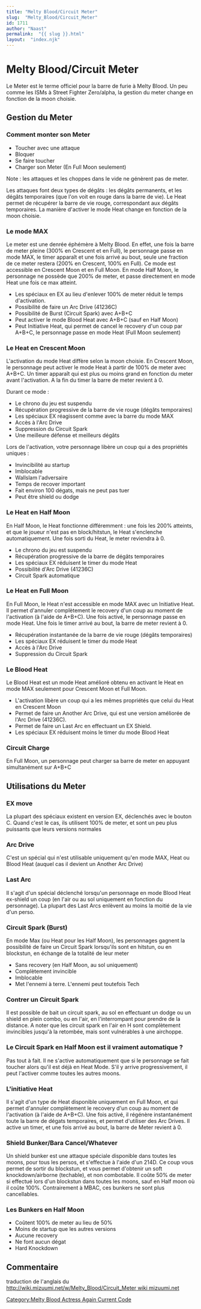 ```yaml
---
title: "Melty Blood/Circuit Meter"
slug:  "Melty_Blood/Circuit_Meter"
id: 1711
author: "Naast"
permalink:  "{{ slug }}.html"
layout:  "index.njk"
---
```


# Melty Blood/Circuit Meter

Le Meter est le terme officiel pour la barre de furie à Melty Blood. Un
peu comme les ISMs à Street Fighter Zero/alpha, la gestion du meter
change en fonction de la moon choisie.

## Gestion du Meter

### Comment monter son Meter

- Toucher avec une attaque
- Bloquer
- Se faire toucher
- Charger son Meter (En Full Moon seulement)

Note : les attaques et les choppes dans le vide ne génèrent pas de
meter.

Les attaques font deux types de dégâts : les dégâts permanents, et les
dégâts temporaires (que l'on voit en rouge dans la barre de vie). Le
Heat permet de récupérer la barre de vie rouge, correspondant aux dégâts
temporaires. La manière d'activer le mode Heat change en fonction de la
moon choisie.

### Le mode MAX

Le meter est une denrée éphémère à Melty Blood. En effet, une fois la
barre de meter pleine (300% en Crescent et en Full), le personnage passe
en mode MAX, le timer apparaît et une fois arrivé au bout, seule une
fraction de ce meter restera (200% en Crescent, 100% en Full). Ce mode
est accessible en Crescent Moon et en Full Moon. En mode Half Moon, le
personnage ne possède que 200% de meter, et passe directement en mode
Heat une fois ce max atteint.

- Les spéciaux en EX au lieu d'enlever 100% de meter réduit le temps
  d'activation.
- Possibilité de faire un Arc Drive (41236C)
- Possibilité de Burst (Circuit Spark) avec A+B+C
- Peut activer le mode Blood Heat avec A+B+C (sauf en Half Moon)
- Peut Initiative Heat, qui permet de cancel le recovery d'un coup par
  A+B+C, le personnage passe en mode Heat (Full Moon seulement)

### Le Heat en Crescent Moon

L'activation du mode Heat diffère selon la moon choisie. En Crescent
Moon, le personnage peut activer le mode Heat à partir de 100% de meter
avec A+B+C. Un timer apparaît qui est plus ou moins grand en fonction du
meter avant l'activation. A la fin du timer la barre de meter revient à
0.

Durant ce mode :

- Le chrono du jeu est suspendu
- Récupération progressive de la barre de vie rouge (dégâts temporaires)
- Les spéciaux EX réagissent comme avec la barre du mode MAX
- Accès à l'Arc Drive
- Suppression du Circuit Spark
- Une meilleure défense et meilleurs dégâts

Lors de l'activation, votre personnage libère un coup qui a des
propriétés uniques :

- Invincibilité au startup
- Imblocable
- Wallslam l'adversaire
- Temps de recover important
- Fait environ 100 dégats, mais ne peut pas tuer
- Peut être shield ou dodge

### Le Heat en Half Moon

En Half Moon, le Heat fonctionne différemment : une fois les 200%
atteints, et que le joueur n'est pas en block/hitstun, le Heat
s'enclenche automatiquement. Une fois sorti du Heat, le meter reviendra
à 0.

- Le chrono du jeu est suspendu
- Récupération progressive de la barre de dégâts temporaires
- Les spéciaux EX réduisent le timer du mode Heat
- Possibilité d'Arc Drive (41236C)
- Circuit Spark automatique

### Le Heat en Full Moon

En Full Moon, le Heat n'est accessible en mode MAX avec un Initiative
Heat. Il permet d'annuler complètement le recovery d'un coup au moment
de l'activation (à l'aide de A+B+C). Une fois activé, le personnage
passe en mode Heat. Une fois le timer arrivé au bout, la barre de meter
revient à 0.

- Récupération instantanée de la barre de vie rouge (dégâts temporaires)
- Les spéciaux EX réduisent le timer du mode Heat
- Accès à l'Arc Drive
- Suppression du Circuit Spark

### Le Blood Heat

Le Blood Heat est un mode Heat amélioré obtenu en activant le Heat en
mode MAX seulement pour Crescent Moon et Full Moon.

- L'activation libère un coup qui a les mêmes propriétés que celui du
  Heat en Crescent Moon
- Permet de faire un Another Arc Drive, qui est une version améliorée de
  l'Arc Drive (41236C).
- Permet de faire un Last Arc en effectuant un EX Shield.
- Les spéciaux EX réduisent moins le timer du mode Blood Heat

### Circuit Charge

En Full Moon, un personnage peut charger sa barre de meter en appuyant
simultanément sur A+B+C

## Utilisations du Meter

### EX move

La plupart des spéciaux existent en version EX, déclenchés avec le
bouton C. Quand c'est le cas, ils utilisent 100% de meter, et sont un
peu plus puissants que leurs versions normales

### Arc Drive

C'est un spécial qui n'est utilisable uniquement qu'en mode MAX, Heat ou
Blood Heat (auquel cas il devient un Another Arc Drive)

### Last Arc

Il s'agit d'un spécial déclenché lorsqu'un personnage en mode Blood Heat
ex-shield un coup (en l'air ou au sol uniquement en fonction du
personnage). La plupart des Last Arcs enlèvent au moins la moitié de la
vie d'un perso.

### Circuit Spark (Burst)

En mode Max (ou Heat pour les Half Moon), les personnages gagnent la
possibilité de faire un Circuit Spark lorsqu'ils sont en hitstun, ou en
blockstun, en échange de la totalité de leur meter

- Sans recovery (en Half Moon, au sol uniquement)
- Complètement invincible
- Imblocable
- Met l'ennemi à terre. L'ennemi peut toutefois Tech

### Contrer un Circuit Spark

Il est possible de bait un circuit spark, au sol en effectuant un dodge
ou un shield en plein combo, ou en l'air, en l'interrompant pour prendre
de la distance. A noter que les circuit spark en l'air en H sont
complètement invincibles jusqu'à la retombée, mais sont vulnérables à
une airchoppe.

### Le Circuit Spark en Half Moon est il vraiment automatique ?

Pas tout à fait. Il ne s'active automatiquement que si le personnage se
fait toucher alors qu'il est déjà en Heat Mode. S'il y arrive
progressivement, il peut l'activer comme toutes les autres moons.

### L'initiative Heat

Il s'agit d'un type de Heat disponible uniquement en Full Moon, et qui
permet d'annuler complètement le recovery d'un coup au moment de
l'activation (à l'aide de A+B+C). Une fois activé, il régénère
instantanément toute la barre de dégats temporaires, et permet
d'utiliser des Arc Drives. Il active un timer, et une fois arrivé au
bout, la barre de Meter revient à 0.

### Shield Bunker/Bara Cancel/Whatever

Un shield bunker est une attaque spéciale disponible dans toutes les
moons, pour tous les persos, et s'effectue à l'aide d'un 214D. Ce coup
vous permet de sortir du blockstun, et vous permet d'obtenir un soft
knockdown/airborne (techable), et non combotable. Il coûte 50% de meter
si effectué lors d'un blockstun dans toutes les moons, sauf en Half moon
où il coûte 100%. Contrairement à MBAC, ces bunkers ne sont plus
cancellables.

### Les Bunkers en Half Moon

- Coûtent 100% de meter au lieu de 50%
- Moins de startup que les autres versions
- Aucune recovery
- Ne font aucun dégat
- Hard Knockdown

## Commentaire

traduction de l'anglais du
[http://wiki.mizuumi.net/w/Melty_Blood/Circuit_Meter wiki
mizuumi.net](http://wiki.mizuumi.net/w/Melty_Blood/Circuit_Meter_wiki_mizuumi.net "wikilink")

[Category:Melty Blood Actress Again Current
Code](Category:Melty_Blood_Actress_Again_Current_Code "wikilink")
